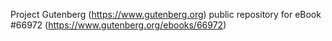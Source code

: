 Project Gutenberg (https://www.gutenberg.org) public repository for
eBook #66972 (https://www.gutenberg.org/ebooks/66972)
